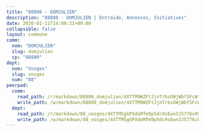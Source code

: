 ```yaml
---
title: "88800 - DOMJULIEN"
description: "88800 - DOMJULIEN | Entraide, Annonces, Initiatives"
date: 2020-01-11T14:09:21+09:00
collapsible: false
layout: commune
comm:
  nom: "DOMJULIEN"
  slug: domjulien
  cp: "88800"
dept:
  nom: "Vosges"
  slug: vosges
  num: "88"
peerpad:
  comm:
    read_path: /r/markdown/88800_domjulien/4XTTM9WZFtJjnTrbsGWjWbfSFcWtgJYQXvmNbsR2Sx94sPREK
    write_path: /w/markdown/88800_domjulien/4XTTM9WZFtJjnTrbsGWjWbfSFcWtgJYQXvmNbsR2Sx94sPREK-K3TgUpUu9kjesE7paPVrgAr5h7acWVsuchEwoo8Yg7GruyTvBnDfgURFUtWMM1pE9dURZMSzyvuRd1fTRyDJRxaEHyVEAVQodBEyQwfVkcmgsqCpA5tTnbCgdc2ND13XWCKEYeqR
  dept:
    read_path: /r/markdown/88_vosges/4XTTM5gGPXdoMfm9p5dc9sEwn3JS776cHSw64JYpD4AKnKgyh
    write_path: /w/markdown/88_vosges/4XTTM5gGPXdoMfm9p5dc9sEwn3JS776cHSw64JYpD4AKnKgyh-K3TgUjEFywcTUHQwfrd2vcZqhoXLakdoQGFv4iriv1FKkvQkBsudnBxafkQDfPcxTDRHN5T6bYyganuvcakuKenYoB5mPLKqUBjNMwpn75GQVixUmzXGkneDufRSqDthC8iyXi1Z
---
```


